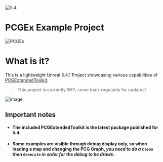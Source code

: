 ![5.4](https://img.shields.io/badge/5.4.1-darkgreen)
# PCGEx Example Project

![PCGEx](https://raw.githubusercontent.com/Nebukam/PCGExtendedToolkit/main/Resources/Icon128.png)

# What is it?
 This is a lightweight Unreal 5.4.1 Project showcasing various capabilities of [PCGExtendedToolkit](https://github.com/Nebukam/PCGExtendedToolkit).  

 > This project is currently WIP, come back regularily for updates!

![image](https://github.com/user-attachments/assets/78a15eab-91aa-45bf-b24a-105fd578eefa)

## Important notes
- #### The included PCGExtendedToolkit is the latest package published for 5.4.
- #### Some examples are visible through debug display only, so when loading a map and changing the PCG Graph, *you need to do a `Clean` then `Generate` in order for the debug to be drawn.*
